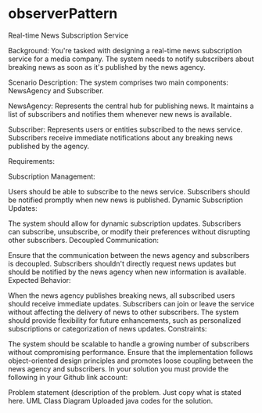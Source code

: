 # observerPattern
Real-time News Subscription Service

Background: You're tasked with designing a real-time news subscription service for a media company. The system needs to notify subscribers about breaking news as soon as it's published by the news agency.

Scenario Description: The system comprises two main components: NewsAgency and Subscriber.

NewsAgency: Represents the central hub for publishing news. It maintains a list of subscribers and notifies them whenever new news is available.

Subscriber: Represents users or entities subscribed to the news service. Subscribers receive immediate notifications about any breaking news published by the agency.

Requirements:

Subscription Management:

Users should be able to subscribe to the news service.
Subscribers should be notified promptly when new news is published.
Dynamic Subscription Updates:

The system should allow for dynamic subscription updates. Subscribers can subscribe, unsubscribe, or modify their preferences without disrupting other subscribers.
Decoupled Communication:

Ensure that the communication between the news agency and subscribers is decoupled. Subscribers shouldn't directly request news updates but should be notified by the news agency when new information is available.
Expected Behavior:

When the news agency publishes breaking news, all subscribed users should receive immediate updates.
Subscribers can join or leave the service without affecting the delivery of news to other subscribers.
The system should provide flexibility for future enhancements, such as personalized subscriptions or categorization of news updates.
Constraints:

The system should be scalable to handle a growing number of subscribers without compromising performance.
Ensure that the implementation follows object-oriented design principles and promotes loose coupling between the news agency and subscribers.
In your solution you must provide the following in your Github link account:

  Problem statement (description of the problem. Just copy what is stated here.
  UML Class Diagram
  Uploaded java codes for the solution.

